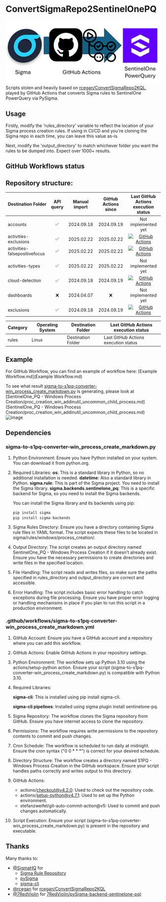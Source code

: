 # ConvertSigmaRepo2SentinelOnePQ
![banner](images/banner.png)
Scripts stolen and heavily based on [rcegan/ConvertSigmaRepo2KQL](https://github.com/rcegan/ConvertSigmaRepo2KQL), played by GitHub Actions that converts Sigma rules to SentinelOne PowerQuery via PySigma.

## Usage

Firstly, modify the 'rules_directory' variable to reflect the location of your Sigma process creation rules. If using in CI/CD and you're cloning the Sigma repo in each time, you can leave this value as-is.

Next, modify the 'output_directory' to match whichever folder you want the rules to be dumped into. Expect over 1000+ results.

## GitHub Workflows status

## Repository structure:
| Destination Folder                                                           | API query | Manual import | GitHub Actions since | Last GitHub Actions execution status |
|------------------------------------------------------------------|-----------------------------------------------------------------|-------------------------------------|----------------------|-----------------------------------------------|
| accounts                                                         |<div align="center">✅</div>|<div align="center">2024.09.18</div>|<div align="center">2024.09.19</div>|<div align="center">Not implemented yet</div>| 
| activities-exclusions                                            |<div align="center">✅</div>|<div align="center">2025.02.22</div>|<div align="center">2025.02.22</div>|<div align="center">[![GitHub Actions](https://github.com/Sanofi-GitHub/CSOC_SentinelOne-config/actions/workflows/activities-exclusions.yml/badge.svg)](https://github.com/Sanofi-GitHub/CSOC_SentinelOne-config/actions/workflows/activities-exclusions.yml)</div>|
| activities-falsepositivefocus                                    |<div align="center">✅</div>|<div align="center">2025.02.22</div>|<div align="center">2025.02.22</div>|<div align="center">[![GitHub Actions](https://github.com/Sanofi-GitHub/CSOC_SentinelOne-config/actions/workflows/activities-falsepositivefocus.yml/badge.svg)](https://github.com/Sanofi-GitHub/CSOC_SentinelOne-config/actions)</div>|
| activities-types                                                 |<div align="center">✅</div>|<div align="center">2025.02.22</div>|<div align="center">2025.02.22</div>|<div align="center">Not implemented yet</div>| 
| cloud-detection                                                  |<div align="center">✅</div>|<div align="center">2024.09.18</div>|<div align="center">2024.09.19</div>|<div align="center">[![GitHub Actions](https://github.com/Sanofi-GitHub/CSOC_SentinelOne-config/actions/workflows/cloud-detection.yml/badge.svg)](https://github.com/Sanofi-GitHub/CSOC_SentinelOne-config/actions)</div>|
| dashboards                                                       |<div align="center">❌</div>|<div align="center">2024.04.07</div>|<div align="center">❌</div>|<div align="center">Not implemented yet</div>| 
| exclusions                                                       |<div align="center">✅</div>|<div align="center">2024.09.18</div>|<div align="center">2024.09.19</div>|<div align="center">[![GitHub Actions](https://github.com/Sanofi-GitHub/CSOC_SentinelOne-config/actions/workflows/exclusions.yml/badge.svg)](https://github.com/Sanofi-GitHub/CSOC_SentinelOne-config/actions/workflows/exclusions.yml)</div>|

| Category | Operating System | Destination Folder | Last GitHub Actions execution status |
|----------|------------------|--------------------|--------------------------------------|
| rules | Linux | Destination Folder | Last GitHub Actions execution status |




## Example
For GitHub Workflow, you can find an example of workflow here: [Example Workflow.md](Example Workflow.md)

To see what result [sigma-to-s1pq-converter-win_process_create_markdown.py](sigma-to-s1pq-converter-win_process_create_markdown.py) is generating, please look at [SentinelOne_PQ - Windows Process Creation/proc_creation_win_addinutil_uncommon_child_process.md](SentinelOne_PQ - Windows Process Creation/proc_creation_win_addinutil_uncommon_child_process.md)
![image](https://github.com/user-attachments/assets/ca6af8ff-f15b-4142-a0e4-17e72bb619b4)

## Dependencies
### sigma-to-s1pq-converter-win_process_create_markdown.py

1. Python Environment: Ensure you have Python installed on your system. You can download it from python.org.

2. Required Libraries:
        **os**: This is a standard library in Python, so no additional installation is needed.
        **datetime**: Also a standard library in Python.
        **sigma.rule**: This is part of the Sigma project. You need to install the Sigma library.
        **sigma.backends.sentinelone_pq**: This is a specific backend for Sigma, so you need to install the Sigma backends.

   You can install the Sigma library and its backends using pip:

    ```python
    pip install sigma
    pip install sigma-backends
    ```

3. Sigma Rules Directory: Ensure you have a directory containing Sigma rule files in YAML format. The script expects these files to be located in sigma/rules/windows/process_creation/.

4. Output Directory: The script creates an output directory named SentinelOne_PQ - Windows Process Creation if it doesn’t already exist. Ensure you have the necessary permissions to create directories and write files in the specified location.

5. File Handling: The script reads and writes files, so make sure the paths specified in rules_directory and output_directory are correct and accessible.

6. Error Handling: The script includes basic error handling to catch exceptions during file processing. Ensure you have proper error logging or handling mechanisms in place if you plan to run this script in a production environment.

### .github/workflows/sigma-to-s1pq-converter-win_process_create_markdown.yml

1. GitHub Account: Ensure you have a GitHub account and a repository where you can add this workflow.

2. GitHub Actions: Enable GitHub Actions in your repository settings.

3. Python Environment:
        The workflow sets up Python 3.10 using the actions/setup-python action.
        Ensure your script (sigma-to-s1pq-converter-win_process_create_markdown.py) is compatible with Python 3.10.

4. Required Libraries:

      **sigma-cli**: This is installed using pip install sigma-cli.

      **sigma-cli pipelines**: Installed using sigma plugin install sentinelone-pq.

5. Sigma Repository: The workflow clones the Sigma repository from GitHub. Ensure you have internet access to clone the repository.

6. Permissions: The workflow requires write permissions to the repository contents to commit and push changes.

7. Cron Schedule: The workflow is scheduled to run daily at midnight. Ensure the cron syntax ("0 0 * * *") is correct for your desired schedule.

8. Directory Structure:
        The workflow creates a directory named S1PQ - Windows Process Creation in the GitHub workspace.
        Ensure your script handles paths correctly and writes output to this directory.

9. GitHub Actions:
   - actions/checkout@v4.2.0: Used to check out the repository code.
   - actions/setup-python@v4.7.1: Used to set up the Python environment.
   - stefanzweifel/git-auto-commit-action@v5: Used to commit and push changes automatically.

10. Script Execution: Ensure your script (sigma-to-s1pq-converter-win_process_create_markdown.py) is present in the repository and executable.


## Thanks
Many thanks to:
- [@SigmaHQ](https://github.com/SigmaHQ) for
    - [Sigma Rule Repository](https://github.com/SigmaHQ/sigma)
    - [pySigma](https://github.com/SigmaHQ/pySigma)
    - [sigma-cli](https://github.com/SigmaHQ/sigma-cli)
- [@rcegan](https://github.com/rcegan) for [rcegan/ConvertSigmaRepo2KQL](https://github.com/rcegan/ConvertSigmaRepo2KQL)
- [@7RedViolin](https://github.com/7RedViolin) for [7RedViolin/pySigma-backend-sentinelone-pq)](https://github.com/7RedViolin/pySigma-backend-sentinelone-pq)
